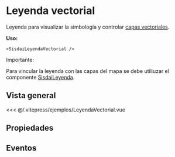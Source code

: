 <script setup>
import LeyendaVectorial from "./../.vitepress/ejemplos/LeyendaVectorial.vue";
</script>

# Leyenda vectorial

Leyenda para visualizar la simbología y controlar
[capas vectoriales](/mapas/capa-vectorial.html).

**Uso:**

```html{2}
<SisdaiLeyendaVectorial />
```

<div class="nota-contenedor">
  <p class="nota-titulo">Importante:</p>
  <p class="nota">
    Para vincular la leyenda con las capas del mapa se debe utiliuzar el componente <a href="/mapas/leyenda.html">SisdaiLeyenda</a>.
  </p>
</div>

## Vista general

<LeyendaVectorial />

<<< @/.vitepress/ejemplos/LeyendaVectorial.vue

## Propiedades

<!-- ### `` -->

## Eventos

<!-- ### `@` -->
